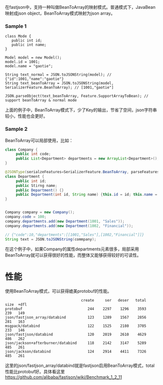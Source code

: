 在fastjson中，支持一种叫做BeanToArray的映射模式。普通模式下，JavaBean映射成json object，BeanToArray模式映射为json array。

### Sample 1
```
class Mode {
   public int id;
   public int name;
}

Model model = new Model();
model.id = 1001;
model.name = "gaotie";

String text_normal = JSON.toJSONString(model); // {"id":1001,"name":"gaotie"}
String text_beanToArray = JSON.toJSONString(model, SerializerFeature.BeanToArray); // [1001,"gaotie"]

JSON.parseObject(text_beanToArray, Feature.SupportArrayToBean); // support beanToArray & normal mode
```
上面的例子中，BeanToArray模式下，少了Key的输出，节省了空间，json字符串较小，性能也会更好。

### Sample 2
BeanToArray可以局部使用，比如：
```java
class Company {
     public int code;
     public List<Department> departments = new ArrayList<Department>();
}

@JSONType(serialzeFeatures=SerializerFeature.BeanToArray, parseFeatures=Feature.SupportArrayToBean))
class Department {
     public int id;
     public Stirng name;
     public Department() {}
     public Department(int id, String name) {this.id = id; this.name = name;}
}


Company company = new Company();
company.code = 100;
company.departments.add(new Department(1001, "Sales"));
company.departments.add(new Department(1002, "Financial"));

// {"code":10,"departments":[[1001,"Sales"],[1002,"Financial"]]}
String text = JSON.toJSONString(commpany); 
```
在这个例子中，如果Company的属性departments元素很多，局部采用BeanToArray就可以获得很好的性能，而整体又能够获得较好的可读性。

# 性能
使用BeanToArray模式，可以获得媲美protobuf的性能。
```
                                   create     ser   deser   total   size  +dfl
protobuf                              244    2297    1296    3593    239   149
json/fastjson_array/databind          123    1289    1567    2856    281   163
msgpack/databind                      122    1525    2180    3705    233   146
json/fastjson/databind                120    2019    2610    4629    486   262
json/jackson+afterburner/databind     118    2142    3147    5289    485   261
json/jackson/databind                 124    2914    4411    7326    485   261
```
这里的json/fastjson_array/databind就是fastjson启用BeanToArray模式，total性能比protobuf好。具体看这里 https://github.com/alibaba/fastjson/wiki/Benchmark_1_2_11